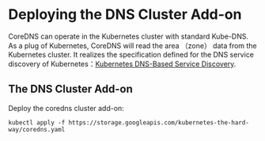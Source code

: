 # Deploying the DNS Cluster Add-on 
CoreDNS can operate in the Kubernetes cluster with standard Kube-DNS. As a plug of Kubernetes, CoreDNS will read the area （zone） data from the Kubernetes cluster. It realizes the specification defined for the DNS service discovery of Kubernetes：[Kubernetes DNS-Based Service Discovery](https://github.com/kubernetes/dns/blob/master/docs/specification.md).
## The DNS Cluster Add-on
Deploy the coredns cluster add-on:
```
kubectl apply -f https://storage.googleapis.com/kubernetes-the-hard-way/coredns.yaml
```